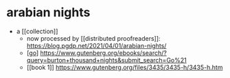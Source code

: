 # arabian nights

- a [[collection]]
  - now processed by [[distributed proofreaders]]: https://blog.pgdp.net/2021/04/01/arabian-nights/
  - [[go]] https://www.gutenberg.org/ebooks/search/?query=burton+thousand+nights&submit_search=Go%21
  - [[book 1]] https://www.gutenberg.org/files/3435/3435-h/3435-h.htm


[//begin]: # "Autogenerated link references for markdown compatibility"
[go]: go "Go"
[//end]: # "Autogenerated link references"